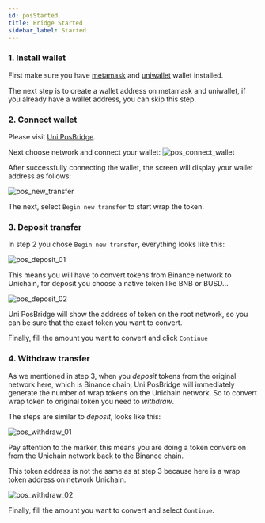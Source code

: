 ```yaml
---
id: posStarted
title: Bridge Started
sidebar_label: Started
---
```


### 1. Install wallet
First make sure you have [metamask](https://chrome.google.com/webstore/detail/metamask/nkbihfbeogaeaoehlefnkodbefgpgknn) and [uniwallet](https://chrome.google.com/webstore/detail/uniwallet/glifbmajcmgbjkeklllabmmpbgecnmnn?hl=vi) wallet installed.

The next step is to create a wallet address on metamask and uniwallet, if you already have a wallet address, you can skip this step.

### 2. Connect wallet
Please visit [Uni PosBridge](https://testnet.unibridge.world/).

Next choose network and connect your wallet: 
![pos_connect_wallet](../img/pos_connect_wallet.png)

After successfully connecting the wallet, the screen will display your wallet address as follows:

![pos_new_transfer](../img/pos_new_transfer.png)

The next, select `Begin new transfer` to start wrap the token.

### 3. Deposit transfer

In step 2 you chose `Begin new transfer`, everything looks like this:

![pos_deposit_01](../img/pos_deposit_01.png)

This means you will have to convert tokens from Binance network to Unichain, for deposit you choose a native token like BNB or BUSD...

![pos_deposit_02](../img/pos_deposit_02.png)

Uni PosBridge will show the address of token on the root network, so you can be sure that the exact token you want to convert.

Finally, fill the amount you want to convert and click `Continue`

### 4. Withdraw transfer

As we mentioned in step 3, when you _deposit_ tokens from the original network here, which is Binance chain, Uni PosBridge will immediately generate the number of wrap tokens on the Unichain network. So to convert wrap token to original token you need to _withdraw_.

The steps are similar to _deposit_, looks like this:

![pos_withdraw_01](../img/pos_withdraw_01.png)

Pay attention to the marker, this means you are doing a token conversion from the Unichain network back to the Binance chain.

This token address is not the same as at step 3 because here is a wrap token address on network Unichain.

![pos_withdraw_02](../img/pos_withdraw_02.png)

Finally, fill the amount you want to convert and select `Continue`.


